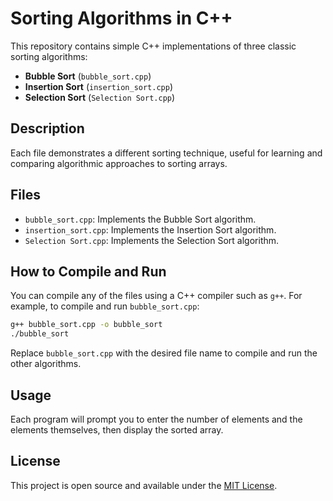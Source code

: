 # Sorting Algorithms in C++

This repository contains simple C++ implementations of three classic sorting algorithms:

- **Bubble Sort** (`bubble_sort.cpp`)
- **Insertion Sort** (`insertion_sort.cpp`)
- **Selection Sort** (`Selection Sort.cpp`)

## Description

Each file demonstrates a different sorting technique, useful for learning and comparing algorithmic approaches to sorting arrays.

## Files

- `bubble_sort.cpp`: Implements the Bubble Sort algorithm.
- `insertion_sort.cpp`: Implements the Insertion Sort algorithm.
- `Selection Sort.cpp`: Implements the Selection Sort algorithm.

## How to Compile and Run

You can compile any of the files using a C++ compiler such as `g++`. For example, to compile and run `bubble_sort.cpp`:

```sh
g++ bubble_sort.cpp -o bubble_sort
./bubble_sort
```

Replace `bubble_sort.cpp` with the desired file name to compile and run the other algorithms.

## Usage

Each program will prompt you to enter the number of elements and the elements themselves, then display the sorted array.

## License

This project is open source and available under the [MIT License](LICENSE). 